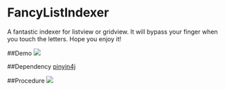 # FancyListIndexer
A fantastic indexer for listview or gridview. It will bypass your finger when you touch the letters. Hope you enjoy it!

##Demo
![](http://7xnwgc.com1.z0.glb.clouddn.com/git_github_FancyListIndexer_Demo.gif)

##Dependency
[pinyin4j](http://pinyin4j.sourceforge.net/)

##Procedure
![](http://7xnwgc.com1.z0.glb.clouddn.com/git_github_FancyListIndexer_Procedure.png)

